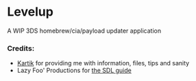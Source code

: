 # Levelup

A WIP 3DS homebrew/cia/payload updater application


### Credits:

- [Kar](https://github.com/Pirater12)[tik](https://gbatemp.net/members/kartik.366643/) for providing me with information, files, tips and sanity
- Lazy Foo' Productions for [the SDL guide](http://lazyfoo.net/SDL_tutorials)
